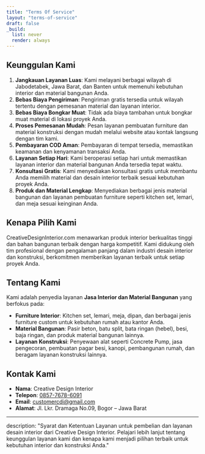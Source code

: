 ```yaml
---
title: "Terms Of Service"
layout: "terms-of-service"
draft: false
_build:
  list: never
  render: always
---
```


## Keunggulan Kami

1. **Jangkauan Layanan Luas**: Kami melayani berbagai wilayah di Jabodetabek, Jawa Barat, dan Banten untuk memenuhi kebutuhan interior dan material bangunan Anda.
2. **Bebas Biaya Pengiriman**: Pengiriman gratis tersedia untuk wilayah tertentu dengan pemesanan material dan layanan interior.
3. **Bebas Biaya Bongkar Muat**: Tidak ada biaya tambahan untuk bongkar muat material di lokasi proyek Anda.
4. **Proses Pemesanan Mudah**: Pesan layanan pembuatan furniture dan material konstruksi dengan mudah melalui website atau kontak langsung dengan tim kami.
5. **Pembayaran COD Aman**: Pembayaran di tempat tersedia, memastikan keamanan dan kenyamanan transaksi Anda.
6. **Layanan Setiap Hari**: Kami beroperasi setiap hari untuk memastikan layanan interior dan material bangunan Anda tersedia tepat waktu.
7. **Konsultasi Gratis**: Kami menyediakan konsultasi gratis untuk membantu Anda memilih material dan desain interior terbaik sesuai kebutuhan proyek Anda.
8. **Produk dan Material Lengkap**: Menyediakan berbagai jenis material bangunan dan layanan pembuatan furniture seperti kitchen set, lemari, dan meja sesuai keinginan Anda.

## Kenapa Pilih Kami

CreativeDesignInterior.com menawarkan produk interior berkualitas tinggi dan bahan bangunan terbaik dengan harga kompetitif. Kami didukung oleh tim profesional dengan pengalaman panjang dalam industri desain interior dan konstruksi, berkomitmen memberikan layanan terbaik untuk setiap proyek Anda.

## Tentang Kami

Kami adalah penyedia layanan **Jasa Interior dan Material Bangunan** yang berfokus pada:

- **Furniture Interior**: Kitchen set, lemari, meja, dipan, dan berbagai jenis furniture custom untuk kebutuhan rumah atau kantor Anda.
- **Material Bangunan**: Pasir beton, batu split, bata ringan (hebel), besi, baja ringan, dan produk material bangunan lainnya.
- **Layanan Konstruksi**: Penyewaan alat seperti Concrete Pump, jasa pengecoran, pembuatan pagar besi, kanopi, pembangunan rumah, dan beragam layanan konstruksi lainnya.

## Kontak Kami

- **Nama**: Creative Design Interior
- **Telepon**: [0857-7678-6091](tel:085776786091)
- **Email**: [customercdi@gmail.com](mailto:customercdi@gmail.com)
- **Alamat**: Jl. Lkr. Dramaga No.09, Bogor – Jawa Barat

---
description: "Syarat dan Ketentuan Layanan untuk pembelian dan layanan desain interior dari Creative Design Interior. Pelajari lebih lanjut tentang keunggulan layanan kami dan kenapa kami menjadi pilihan terbaik untuk kebutuhan interior dan konstruksi Anda."

